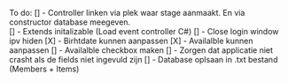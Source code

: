 To do:
[] - Controller linken via plek waar stage aanmaakt. En via constructor database meegeven.\
[] - Extends initalizable (Load event controller C#)
[] - Close login window ipv hiden
[X] - Birhtdate kunnen aanpassen
[X] - Availalble kunnen aanpassen
[] - Availalble checkbox maken
[] - Zorgen dat applicatie niet crasht als de fields niet ingevuld zijn
[] - Database oplsaan in .txt bestand (Members + Items)




 
